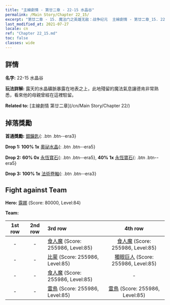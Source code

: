 ```yaml
---
title: "主線劇情 - 第廿二章 - 22-15 水晶谷"
permalink: /Main Story/Chapter 22_15/
excerpt: "第廿二章 - 15. 魔法门之英雄无敌：战争纪元  主線劇情 - 第廿二章_15. 22-15 水晶谷"
last_modified_at: 2021-07-27
locale: cn
ref: "Chapter 22_15.md"
toc: false
classes: wide
---
```


## 詳情

 **名字:** 22-15 水晶谷

 **玩法詳解:** 露天的水晶礦脈暴露在地表之上，此地殘留的魔法氣息讓德肯非常熟悉，看來他的母親曾經在這裡駐留。

 **Related to:** [主線劇情 第廿二章](/cn/Main Story/Chapter 22/)

## 掉落獎勵

 **首通獎勵:** [銀鑰匙](/cn/Items/con_693/){: .btn .btn--era3}

 **Drop 1:** **100% 1x** [奧祕水晶](/cn/Items/mat_80/){: .btn .btn--era5}

 **Drop 2:** **60% 0x** [永恆寶石](/cn/Items/mat_72/){: .btn .btn--era5}, **40% 1x** [永恆寶石](/cn/Items/mat_72/){: .btn .btn--era5}

 **Drop 3:** **100% 1x** [法術卷軸](/cn/Items/con_694/){: .btn .btn--era3}


## Fight against Team
 **Hero:** [露娜](/cn/heroes/Luna/) (Score: 80000, Level:84)

 **Team:**


  | 1st row | 2nd row | 3rd row | 4th row |
  |:----:|:----:|:----|:----:|
  | - | - | [食人魔](/cn/units/Ogre/) (Score: 255986, Level:85)  | [食人魔](/cn/units/Ogre/) (Score: 255986, Level:85)  |
  | - | - | [比蒙](/cn/units/Behemoth/) (Score: 255986, Level:85)  | [獨眼巨人](/cn/units/Cyclops/) (Score: 255986, Level:85)  |
  | - | - | [食人魔](/cn/units/Ogre/) (Score: 255986, Level:85)  | - |
  | - | - | [雷鳥](/cn/units/Roc/) (Score: 255986, Level:85)  | [雷鳥](/cn/units/Roc/) (Score: 255986, Level:85)  |


